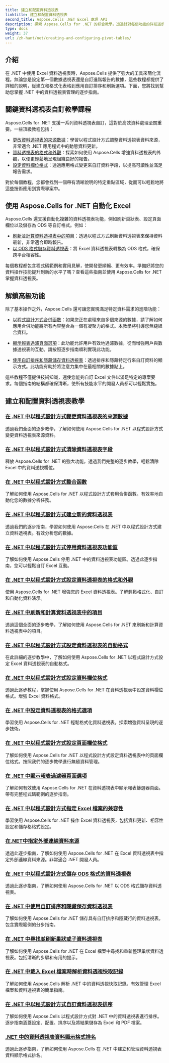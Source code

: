 ```yaml
---
title: 建立和配置資料透視表
linktitle: 建立和配置資料透視表
second_title: Aspose.Cells .NET Excel 處理 API
description: 探索 Aspose.Cells for .NET 的綜合教學。透過針對每個功能的詳細逐步指南，以程式設計方式掌握 Excel 中的資料透視表。
type: docs
weight: 37
url: /zh-hant/net/creating-and-configuring-pivot-tables/
---
```

## 介紹

在 .NET 中使用 Excel 資料透視表時，Aspose.Cells 提供了強大的工具來簡化流程。無論您是設定第一個數據透視表還是自訂進階報告的數據，這些教程都提供了詳細的說明，從建立和格式化表格到應用自訂排序和刷新選項。下面，您將找到幫助您掌握 .NET 中的資料透視表管理的逐步指南。

## 關鍵資料透視表自訂教學課程

Aspose.Cells for .NET 支援一系列資料透視表自訂，這對於高效資料處理至關重要。一些頂級教程包括：

- [更改資料透視表的來源數據](./changing-source-data/)：學習以程式設計方式調整資料透視表資料來源，非常適合 .NET 應用程式中的動態資料更新。
- [資料透視表的格式和外觀](./formatting-and-look/)：探索如何使用 Aspose.Cells 增強資料透視表的外觀，以便更輕鬆地呈現組織良好的報告。
- [設定資料欄位格式](./setting-data-field-format/)：透過應用格式變更來自訂資料字段，以提高可讀性並滿足報告需求。

對於每個教程，您都會找到一個帶有清晰說明的特定重點區域，從而可以輕鬆地將這些技術應用到實際專案中。 

## 使用 Aspose.Cells for .NET 自動化 Excel

Aspose.Cells 還支援自動化複雜的資料透視表功能，例如刷新巢狀表、設定頁面欄位以及儲存為 ODS 等自訂格式。例如：

- [刷新並計算資料透視表中的項目](./refreshing-and-calculating-items/)：透過以程式方式刷新資料透視表來保持資料最新，非常適合即時報告。
- [以 ODS 格式儲存資料透視表](./saving-in-ods-format/)：將 Excel 資料透視表轉換為 ODS 格式，確保跨平台相容性。

每個教程都包含程式碼範例和實用見解，使開發更順暢、更有效率。準備好將您的資料操作技能提升到新的水平了嗎？查看這些指南並使用 Aspose.Cells for .NET 掌握資料透視表。 

## 解鎖高級功能

除了基本操作之外，Aspose.Cells 還可讓您實現滿足特定資料需求的進階功能：

- [以程式設計方式合併函數](./consolidation-functions/)：如果您正在處理來自多個來源的數據，請了解如何應用合併功能將所有內容整合為一個有凝聚力的格式。本教學將引導您無縫組合資料。

- [顯示報表過濾頁面選項](./show-report-filter-pages-option/)：此功能允許用戶有效地過濾數據，從而增強用戶與數據透視表的互動。請按照逐步指南順利實現此功能。

- [使用自訂排序和隱藏儲存資料透視表](./saving-with-custom-sort-and-hide/)：透過排序和隱藏特定行來自訂資料的顯示方式。此功能有助於將注意力集中在最相關的數據點上。

這些教程不僅提供技術知識，還使您能夠自訂 Excel 文件以滿足特定的專案要求。每個指南的結構都確保清晰，使所有技能水平的開發人員都可以輕鬆實施。

## 建立和配置資料透視表教學
### [在 .NET 中以程式設計方式變更資料透視表的來源數據](./changing-source-data/)
透過我們全面的逐步教學，了解如何使用 Aspose.Cells for .NET 以程式設計方式變更資料透視表來源資料。
### [在 .NET 中以程式設計方式清除資料透視表字段](./clearing-pivot-fields/)
釋放 Aspose.Cells for .NET 的強大功能。透過我們完整的逐步教學，輕鬆清除 Excel 中的資料透視欄位。
### [在 .NET 中以程式設計方式整合函數](./consolidation-functions/)
了解如何使用 Aspose.Cells for .NET 以程式設計方式套用合併函數。有效率地自動化您的數據分析任務。
### [在 .NET 中以程式設計方式建立新的資料透視表](./creating-new-pivot-table/)
透過我們的逐步指南，學習如何使用 Aspose.Cells 在 .NET 中以程式設計方式建立資料透視表。有效分析您的數據。
### [在 .NET 中以程式設計方式停用資料透視表功能區](./disabling-pivot-table-ribbon/)
了解如何使用 Aspose.Cells 停用 .NET 中的資料透視表功能區。透過此逐步指南，您可以輕鬆自訂 Excel 互動。
### [在 .NET 中以程式設計方式設定資料透視表的格式和外觀](./formatting-and-look/)
使用 Aspose.Cells for .NET 增強您的 Excel 資料透視表。了解輕鬆格式化、自訂和自動化資料演示。
### [在 .NET 中刷新和計算資料透視表中的項目](./refreshing-and-calculating-items/)
透過這個全面的逐步教學，了解如何使用 Aspose.Cells for .NET 來刷新和計算資料透視表中的項目。
### [在 .NET 中以程式設計方式設定資料透視表的自動格式](./setting-auto-format/)
在此詳細的逐步教學中，了解如何使用 Aspose.Cells for .NET 以程式設計方式設定 Excel 資料透視表的自動格式。
### [在 .NET 中以程式設計方式設定資料欄位格式](./setting-data-field-format/)
透過此逐步教程，掌握使用 Aspose.Cells for .NET 在資料透視表中設定資料欄位格式。增強 Excel 資料格式。
### [在 .NET 中設定資料透視表的格式選項](./setting-format-options/)
學習使用 Aspose.Cells for .NET 輕鬆格式化資料透視表。探索增強資料呈現的逐步技術。
### [在 .NET 中以程式設計方式設定頁面欄位格式](./setting-page-field-format/)
了解如何使用 Aspose.Cells for .NET 以程式設計方式設定資料透視表中的頁面欄位格式。按照我們的逐步教學進行無縫資料管理。
### [在 .NET 中顯示報表過濾器頁面選項](./show-report-filter-pages-option/)
了解如何有效使用 Aspose.Cells for .NET 在資料透視表中顯示報表篩選器頁面。帶有完整程式碼範例的逐步指南。
### [在 .NET 中以程式設計方式指定 Excel 檔案的兼容性](./specifying-compatibility/)
學習使用 Aspose.Cells for .NET 操作 Excel 資料透視表，包括資料更新、相容性設定和儲存格格式設定。
### [在.NET中指定外部連線資料來源](./specifying-external-connection-data-source/)
透過此逐步指南，了解如何使用 Aspose.Cells for .NET 在 Excel 資料透視表中指定外部連線資料來源。非常適合 .NET 開發人員。
### [在 .NET 中以程式設計方式儲存 ODS 格式的資料透視表](./saving-in-ods-format/)
透過此逐步指南，了解如何使用 Aspose.Cells for .NET 以 ODS 格式儲存資料透視表。
### [在 .NET 中使用自訂排序和隱藏保存資料透視表](./saving-with-custom-sort-and-hide/)
了解如何使用 Aspose.Cells for .NET 儲存具有自訂排序和隱藏行的資料透視表。包含實際範例的分步指南。
### [在 .NET 中尋找並刷新巢狀或子資料透視表](./finding-and-refreshing-nested-or-children-pivot-tables/)
了解如何使用 Aspose.Cells for .NET 在 Excel 檔案中尋找和重新整理巢狀資料透視表。包括清晰的步驟和有用的提示。
### [在 .NET 中載入 Excel 檔案時解析資料透視快取記錄](./parsing-pivot-cached-records/)
了解如何使用 Aspose.Cells 解析 .NET 中的資料透視快取記錄。有效管理 Excel 檔案和資料透視表的簡單指南。
### [在 .NET 中以程式設計方式自訂資料透視表排序](./pivot-table-custom-sort/)
了解如何使用 Aspose.Cells 以程式設計方式對 .NET 中的資料透視表進行排序。逐步指南涵蓋設定、配置、排序以及將結果儲存為 Excel 和 PDF 檔案。
### [.NET 中的資料透視表資料顯示格式排名](./pivot-table-data-display-format-ranking/)
透過此逐步指南，了解如何使用 Aspose.Cells 在 .NET 中建立和管理資料透視表資料顯示格式排名。